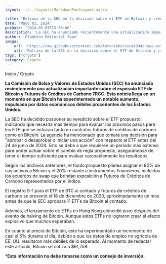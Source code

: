 ```yaml
---
layout: ../../layouts/MarkdownPostLayout.astro

title: 'Retraso de la SEC en la decisión sobre el ETF de Bitcoin y créditos de carbono'
date: 'Mayo 03, 2024'
pubDate: '2024-05-03T13:30:00'
description: 'La SEC ha anunciado recientemente una actualización importante sobre el esperado ETF de Bitcoin y Futuros de Créditos de Carbono 7RCC.'
author: 'Plankton Editorial Team'
image:
    url: 'https://raw.githubusercontent.com/AntonioHerrera1994/news-astro/master/src/assets/crypto/crypto118.webp'
    alt: 'Retraso de la SEC en la decisión sobre el ETF de Bitcoin y créditos de carbono'
tags: ["crypto"]
category: Crypto
---
```


<span><a href="/" style="text-decoration:none;color:#0F1416">Inicio</a> / <a href="/crypto" style="text-decoration:none;color:#0F1416">Crypto</a></span>


<p style="font-weight: bold;">La Comisión de Bolsa y Valores de Estados Unidos (SEC) ha anunciado recientemente una actualización importante sobre el esperado ETF de Bitcoin y Futuros de Créditos de Carbono 7RCC. Esta noticia llega en un momento en que Bitcoin ha experimentado un notable aumento, impulsado por datos económicos débiles procedentes de los Estados Unidos.</p>

La SEC ha decidido posponer su veredicto sobre el ETF propuesto, indicando que necesita más tiempo para evaluar los próximos pasos para los ETF que se enfocan tanto en contratos futuros de créditos de carbono como en Bitcoin. La agencia ha mencionado que tomará una decisión para "aprobar o desaprobar o iniciar una acción" con respecto al ETF antes del 24 de junio de 2024. Esto se debe a que requieren un período más extenso para poder actuar sobre el cambio de regla propuesto, asegurándose de tener el tiempo suficiente para evaluar razonablemente los resultados.

Según los archivos anteriores, el fondo propuesto planea asignar el 80% de sus activos a Bitcoin y el 20% restante a instrumentos financieros, incluidos los acuerdos de swap que brindan exposición a Futuros de Créditos de Carbono representados por el índice.

El registro S-1 para el ETF de BTC al contado y futuros de créditos de carbono se presentó el 18 de diciembre de 2023, aproximadamente un mes antes de que la SEC aprobara 11 ETFs de Bitcoin al contado.

Además, el lanzamiento de ETFs en Hong Kong coincidió justo después del evento de halving de Bitcoin. Aunque estos ETFs no lograron crear el efecto explosivo que muchos esperaban.

En cuanto al precio de Bitcoin, este ha experimentado un incremento de casi el 5% durante el día, debido a que los datos de empleo no agrícola de EE. UU. resultaron más débiles de lo esperado. Al momento de redactar este artículo, Bitcoin se cotiza a $61,759.

***Esta información no debe tomarse como un consejo de inversión.**

